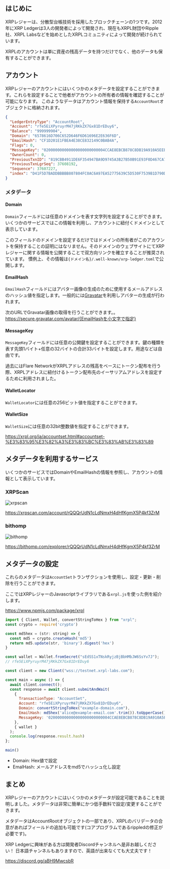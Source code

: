 <!--
title:   XRPLアカウントのメタデータ
tags:    Blockchain,XRPLedger,web3,xrp
id:      bbbece734508e8282372
private: false
-->


## はじめに

XRPレジャーは、分散型台帳技術を採用したブロックチェーンの1つです。2012年にXRP Ledgerは3人の開発者によって開発され、現在もXRPL財団やRipple社、XRPL Labsなどを始めとしたXRPLコミュニティによって開発が続けられています。

XRPLのアカウントは単に資産の残高データを持つだけでなく、他のデータも保有することができます。

## アカウント

XRPレジャーのアカウントにはいくつかのメタデータを設定することができます。これらを設定することで他者がアカウントの所有者の情報を確認することが可能になります。
このようなデータはアカウント情報を保持する`AccountRoot`オブジェクトに格納されます。

```json :AccountRoot
{
  "LedgerEntryType": "AccountRoot",
  "Account": "rfe5EiXPyruyrM47jRKkZX7Gx81DrEDuy6",
  "Balance": "999999904",
  "Domain": "6578616D706C652D646F6D61696E2E636F6D",
  "EmailHash": "CF1D201E1FBEA4E38CE832149C0BAB4A",
  "Flags": 0,
  "MessageKey": "020000000000000000000000004CCAE8EBCB878C8DB19A910A5EEBCE32E8693211",
  "OwnerCount": 0,
  "PreviousTxnID": "819CBB4911DE6F354947BA9D9745A3B27B50B91E93F0D467CA7B42C3D63D7F8F",
  "PreviousTxnLgrSeq": 37608192,
  "Sequence": 37607227,
  "index": "D41F5D7BADDBBBBB807804FC0AC6A97EA52775639C5D530F7539B1D790DBBF00",
}
```

### メタデータ

#### Domain

`Domain`フィールドには任意のドメインを表す文字列を設定することができます。
いくつかのサービスではこの情報を利用し、アカウントに紐付くドメインとして表示しています。

このフィールドのドメインを設定するだけではドメインの所有者がこのアカウントを保持することの証明にはなリません。そのドメインのウェブサイトにてXRPレジャーに関する情報を公開することで双方向リンクを確立することが推奨されています。
慣例上、その情報は`{ドメイン名}/.well-known/xrp-ledger.toml`で公開します。

#### EmailHash

`EmailHash`フィールドにはアバター画像の生成のために使用するメールアドレスのハッシュ値を指定します。一般的には[Gravatar](https://ja.gravatar.com/site/implement/hash/)を利用しアバターの生成が行われます。

次のURLでGravatar画像の取得を行うことができます。。
https://secure.gravatar.com/avatar/{EmailHashを小文字で指定}

#### MessageKey

`MessageKey`フィールドには任意の公開鍵を設定することができます。鍵の種類を表す先頭1バイト+任意の32バイトの合計33バイトを設定します。用途などは自由です。

過去にはFlare NetworkがXRPLアドレスの残高をベースにトークン配布を行う際、XRPLアドレスに紐付けるトークン配布先のイーサリアムアドレスを設定するために利用されました。

#### WalletLocator

`WalletLocator`には任意の256ビット値を指定することができます。

#### WalletSize

`WalletSize`には任意の32bit整数値を指定することができます。

https://xrpl.org/ja/accountset.html#accountset-%E3%83%95%E3%82%A3%E3%83%BC%E3%83%AB%E3%83%89

## メタデータを利用するサービス

いくつかのサービスではDomainやEmailHashの情報を参照し、アカウントの情報として表示しています。

### XRPScan

![xrpscan](https://user-images.githubusercontent.com/69445828/236678843-ac2374fa-47b5-4e4b-97f9-178959330004.png)

https://xrpscan.com/account/rQQQrUdN1cLdNmxH4dHfKgmX5P4kf3ZrM

### bithomp

![bithomp](https://user-images.githubusercontent.com/69445828/236678863-f0f355cd-fc50-4d47-b1de-11e653b8f026.png)

https://bithomp.com/explorer/rQQQrUdN1cLdNmxH4dHfKgmX5P4kf3ZrM

## メタデータの設定

これらのメタデータは`AccountSet`トランザクションを使用し、設定・更新・削除を行うことができます。

ここではXRPレジャーのJavascriptライブラリである`xrpl.js`を使った例を紹介します。

https://www.npmjs.com/package/xrpl

```js
import { Client, Wallet, convertStringToHex } from "xrpl";
const crypto = require('crypto')

const md5hex = (str: string) => {
  const md5 = crypto.createHash('md5')
  return md5.update(str, 'binary').digest('hex')
}

const wallet = Wallet.fromSecret("sEdSS1xTNskRyjzBjBbHMbJW6SsYv7J");
// rfe5EiXPyruyrM47jRKkZX7Gx81DrEDuy6

const client = new Client("wss://testnet.xrpl-labs.com");

const main = async () => {
  await client.connect();
  const response = await client.submitAndWait(
    {
      TransactionType: "AccountSet",
      Account: "rfe5EiXPyruyrM47jRKkZX7Gx81DrEDuy6",
      Domain: convertStringToHex("example-domain.com"),
      EmailHash: md5hex('alice@example-email.com'.trim()).toUpperCase(),
      MessageKey: '020000000000000000000000004CCAE8EBCB878C8DB19A910A5EEBCE32E8693211',
    },
    { wallet }
  );
  console.log(response.result.hash)
};

main()
```

- Domain: Hex値で設定
- EmalHash: メールアドレスをmd5でハッシュ化し設定

## まとめ

XRPレジャーのアカウントにはいくつかのメタデータが設定可能であることを説明しました。メタデータは非常に簡単にかつ低手数料で設定/変更することができます。

メタデータはAccountRootオブジェクトの一部であり、XRPLのバリデータの合意があればフィールドの追加も可能です(コアプログラムであるrippledの修正が必要です)。

XRP Ledgerに興味がある方は開発者Discordチャンネルへ是非お越しください！
日本語チャンネルもありますので、英語が出来なくても大丈夫です！

https://discord.gg/aBH9MwcsbR